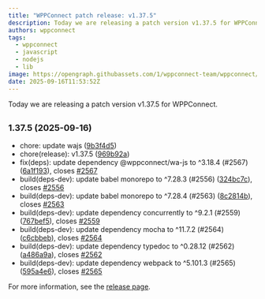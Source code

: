 ```yaml
---
title: "WPPConnect patch release: v1.37.5"
description: Today we are releasing a patch version v1.37.5 for WPPConnect.
authors: wppconnect
tags:
  - wppconnect
  - javascript
  - nodejs
  - lib
image: https://opengraph.githubassets.com/1/wppconnect-team/wppconnect/releases/tag/v1.37.5
date: 2025-09-16T11:53:52Z
---
```


Today we are releasing a patch version v1.37.5 for WPPConnect.

<!--truncate-->

## <small>1.37.5 (2025-09-16)</small>

* chore: update wajs ([9b3f4d5](https://github.com/wppconnect-team/wppconnect/commit/9b3f4d5))
* chore(release): v1.37.5 ([969b92a](https://github.com/wppconnect-team/wppconnect/commit/969b92a))
* fix(deps): update dependency @wppconnect/wa-js to ^3.18.4 (#2567) ([6a1f193](https://github.com/wppconnect-team/wppconnect/commit/6a1f193)), closes [#2567](https://github.com/wppconnect-team/wppconnect/issues/2567)
* build(deps-dev): update babel monorepo to ^7.28.3 (#2556) ([324bc7c](https://github.com/wppconnect-team/wppconnect/commit/324bc7c)), closes [#2556](https://github.com/wppconnect-team/wppconnect/issues/2556)
* build(deps-dev): update babel monorepo to ^7.28.4 (#2563) ([8c2814b](https://github.com/wppconnect-team/wppconnect/commit/8c2814b)), closes [#2563](https://github.com/wppconnect-team/wppconnect/issues/2563)
* build(deps-dev): update dependency concurrently to ^9.2.1 (#2559) ([767bef5](https://github.com/wppconnect-team/wppconnect/commit/767bef5)), closes [#2559](https://github.com/wppconnect-team/wppconnect/issues/2559)
* build(deps-dev): update dependency mocha to ^11.7.2 (#2564) ([c6cbbeb](https://github.com/wppconnect-team/wppconnect/commit/c6cbbeb)), closes [#2564](https://github.com/wppconnect-team/wppconnect/issues/2564)
* build(deps-dev): update dependency typedoc to ^0.28.12 (#2562) ([a486a9a](https://github.com/wppconnect-team/wppconnect/commit/a486a9a)), closes [#2562](https://github.com/wppconnect-team/wppconnect/issues/2562)
* build(deps-dev): update dependency webpack to ^5.101.3 (#2565) ([595a4e6](https://github.com/wppconnect-team/wppconnect/commit/595a4e6)), closes [#2565](https://github.com/wppconnect-team/wppconnect/issues/2565)

For more information, see the [release page](https://github.com/wppconnect-team/wppconnect/releases/tag/v1.37.5).